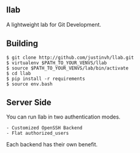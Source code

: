 llab
----

A lightweight lab for Git Development.


Building
--------

  ```shell
  $ git clone http://github.com/justinvh/llab.git
  $ virtualenv $PATH_TO_YOUR_VENVS/llab
  $ source $PATH_TO_YOUR_VENVS/lab/bin/activate
  $ cd llab
  $ pip install -r requirements
  $ source env.bash
  ```


Server Side
-----------

You can run llab in two authentication modes.

    - Customized OpenSSH Backend
    - Flat authorized_users

Each backend has their own benefit.
